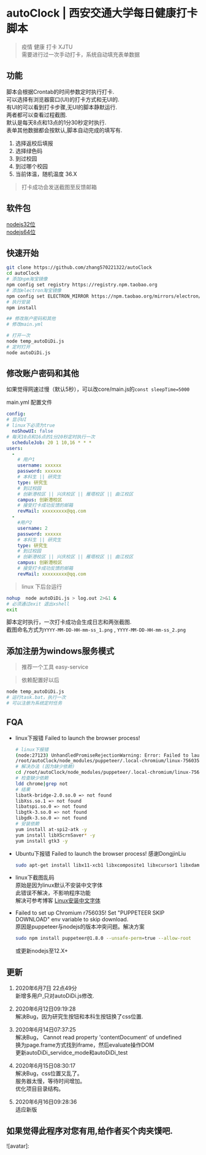 # autoClock | 西安交通大学每日健康打卡脚本

> 疫情 健康 打卡  XJTU  
> 需要进行过一次手动打卡，系统自动填充表单数据

## 功能

脚本会根据Crontab的时间参数定时执行打卡.  
可以选择有浏览器窗口(UI)的打卡方式和无UI的.  
有UI的可以看到打卡步骤,无UI的脚本静默运行.  
两者都可以查看过程截图.  
默认是每天8点和13点的1分30秒定时执行.  
表单其他数据都会按默认,脚本自动完成的填写有.

1. 选择返校后填报
2. 选择绿色码
3. 到过校园
4. 到过哪个校园
5. 当前体温，随机温度 36.X

> 打卡成功会发送截图至反馈邮箱

## 软件包

[nodejs32位](https://npm.taobao.org/mirrors/node/v14.4.0/node-v14.4.0-x86.msi)   
[nodejs64位](https://npm.taobao.org/mirrors/node/v14.4.0/node-v14.4.0-x64.msi)


## 快速开始

```bash 
git clone https://github.com/zhang570221322/autoClock
cd autoClock
# 添加npm淘宝镜像
npm config set registry https://registry.npm.taobao.org
# 添加electron淘宝镜像
npm config set ELECTRON_MIRROR https://npm.taobao.org/mirrors/electron/
# 执行安装
npm install

## 修改账户密码和其他
# 修改main.yml

# 打开一次
node temp_autoDiDi.js
# 定时打开
node autoDiDi.js

```


## 修改账户密码和其他

如果觉得网速过慢（默认5秒），可以改core/main.js的`const sleepTime=5000`  

main.yml 配置文件

```yml
config: 
# 显示UI
# linux下必须为true
  noShowUI: false
# 每天10点和16点的1分20秒定时执行一次
  scheduleJob: 20 1 10,16 * * *
users: 
  -
    # 用户1
    username: xxxxxx
    password: xxxxxx
    # 本科生 || 研究生
    type: 研究生
    # 到过校园
    # 创新港校区 || 兴庆校区 || 雁塔校区 || 曲江校区
    campus: 创新港校区
    # 接受打卡成功反馈的邮箱
    revMail: xxxxxxxxx@qq.com
  -
    #用户2
    username: 2
    password: xxxxxx
    # 本科生 || 研究生
    type: 研究生
    # 到过校园
    # 创新港校区 || 兴庆校区 || 雁塔校区 || 曲江校区
    campus: 创新港校区
    # 接受打卡成功反馈的邮箱
    revMail: xxxxxxxxx@qq.com
```



> linux 下后台运行

```bash
nohup  node autoDiDi.js > log.out 2>&1 &
# 必须通过exit 退出xshell
exit
```

脚本定时执行，一次打卡成功会生成日志和两张截图.   
截图命名方式为`YYYY-MM-DD-HH-mm-ss_1.png` ,  `YYYY-MM-DD-HH-mm-ss_2.png`

## 添加注册为windows服务模式

> 推荐一个工具 easy-service

> 依赖配置好以后

```bash
node temp_autoDiDi.js
# 运行task.bat，执行一次 
# 可以注册为系统定时任务
```

## FQA

- linux下报错   Failed to launch the browser process!
  ```bash
  # linux下报错
  (node:27123) UnhandledPromiseRejectionWarning: Error: Failed to launch the browser process!
  /root/autoClock/node_modules/puppeteer/.local-chromium/linux-756035/chrome-linux/chrome: error while loading shared libraries: libatk-bridge-2.0.so.0: cannot open shared object file: No such file or directory
  # 解决办法 (因为缺少依赖)
  cd /root/autoClock/node_modules/puppeteer/.local-chromium/linux-756035/chrome-linux/
  # 检查缺少依赖
  ldd chrome|grep not
  # 结果
  libatk-bridge-2.0.so.0 => not found
  libXss.so.1 => not found
  libatspi.so.0 => not found
  libgtk-3.so.0 => not found
  libgdk-3.so.0 => not found
  # 安装依赖
  yum install at-spi2-atk -y
  yum install libXScrnSaver* -y
  yum install gtk3 -y
  ```
- Ubuntu下报错   Failed to launch the browser process! 感谢DongjinLiu
  ```bash
  sudo apt-get install libx11-xcb1 libxcomposite1 libxcursor1 libxdamage1 libxi6 libxtst6 libnss3 libcups2 libxss1 libxrandr2 libasound2 libpangocairo-1.0-0 libatk1.0-0 libatk-bridge2.0-0 libgtk-3-0
  ``` 
- linux下截图乱码  
原始是因为linux默认不安装中文字体  
此错误不解决，不影响程序功能   
解决可参考博客 [Linux安装中文字体](https://www.cnblogs.com/huangyanqi/p/10609587.html)

- Failed to set up Chromium r756035! Set "PUPPETEER SKIP DOWNLOAD" env variable to skip download.  
  原因是puppeteer与nodejs的版本冲突问题。解决方案
  ```Bash
  sudo npm install puppeteer@1.8.0 --unsafe-perm=true --allow-root
  ```
  或更新nodejs至12.X+
## 更新
1. 2020年6月7日 22点49分  
新增多用户,只对autoDiDi.js修改. 

2. 2020年6月12日09:19:28  
解决Bug，因为研究生按钮和本科生按钮换了css位置.

3. 2020年6月14日07:37:25  
解决Bug， Cannot read property 'contentDocument' of undefined  
换为page.frame方式找到iframe，然后evaluate操作DOM  
更新autoDiDi_servidce_mode和autoDiDi_test  

4. 2020年6月15日08:30:17  
解决Bug，css位置又乱了。  
服务器太慢，等待时间增加。  
优化项目目录结构。  

5. 2020年6月16日09:28:36  
适应新版

如果觉得此程序对您有用,给作者买个肉夹馍吧.
--------------
![avatar]: